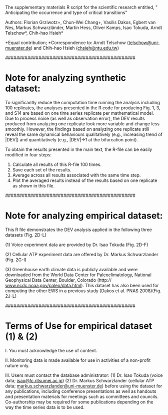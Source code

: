 The supplementary materials R script for the scientific research entitled, " Anticipating the occurrence and type of critical transitions"

Authors: Florian Grziwotz+, Chun-Wei Chang+, Vasilis Dakos, Egbert van Nes, Markus Schwarzländer, Martin Hess, Oliver Kamps, Isao Tokuda, Arndt Telschow*, Chih-hao Hsieh*

+Equal contribution; *Correspondence to: Arndt Telschow (telschow@uni-muenster.de) and Chih-hao Hsieh (chsieh@ntu.edu.tw)

###############################################
# Note for analyzing synthetic dataset:
To significantly reduce the computation time running the analysis including 100 replicates, the analyses presented in the R code for producing Fig. 1, 3, and S14 are based on one time series replicate per mathematical model. Due to process noise (as well as observation error), the DEV results produced from analyzing one replicate look more variable and change less smoothly. However, the findings based on analyzing one replicate still reveal the same dynamical behaviours qualitatively (e.g., increasing trend of |DEV|) and quantitatively (e.g., |DEV|->1 at the bifurcation point).

To obtain the results presented in the main text, the R-file can be easily modified in four steps:
1. Calculate all results of this R-file 100 times.
2. Save each set of the results.
3. Average across all results associated with the same time step.
4. Plot the averaged results instead of the results based on one replicate as shown in this file.

###############################################
# Note for analyzing empirical dataset:
This R file demonstrates the DEV analysis applied in the following three datasets (Fig. 2D-L)

 (1) Voice experiment data are provided by Dr. Isao Tokuda (Fig. 2D-F) 
 
 (2) Cellular ATP experiment data are offered by Dr. Markus Schwarzlander (Fig. 2G-I)
 
 (3) Greenhouse earth climate data is publicly available and were downloaded from the World Data Center for Paleoclimatology, National Geophysical Data Center, Boulder, Colorado (http:// www.ncdc.noaa.gov/paleo/data.html). This dataset has also been used for computing the other EWS in a previous study (Dakos et al. PNAS 2008)(Fig. 2J-L)

###############################################
# Terms of Use for empirical dataset (1) & (2)
  I.   You must acknowledge the use of content.
  
  II.  Monitoring data is made available for use in activities of a non-profit nature only.
  
  III. Users must contact the database administrator: 
      (1) Dr. Isao Tokuda (voice data; isao@fc.ritsumei.ac.jp)
      (2) Dr. Markus Schwarzlander (cellular ATP data; markus.schwarzlander@uni-muenster.de)
before using the dataset for any publications, including conference presentations as well as handouts and presentation materials for meetings such as committees and councils. Co-authorship may be required for some publications depending on the way the time series data is to be used.
